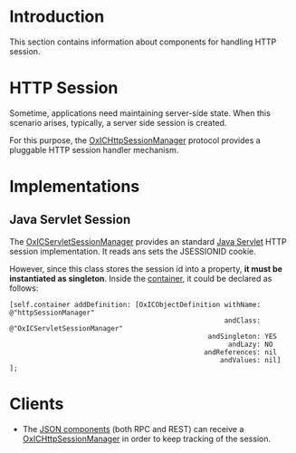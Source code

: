 # Introduction #
This section contains information about components for handling HTTP session.

# HTTP Session #
Sometime, applications need maintaining server-side state. When this scenario arises, typically, a server side session is created.

For this purpose, the [OxICHttpSessionManager](http://code.google.com/p/oxeniphonecommons/source/browse/trunk/main/Classes/Session/API/OxICHttpSessionManager.h) protocol provides a pluggable HTTP session handler mechanism.

# Implementations #
## Java Servlet Session ##
The [OxICServletSessionManager](http://code.google.com/p/oxeniphonecommons/source/browse/trunk/main/Classes/Session/Servlet/OxICServletSessionManager.m)  provides an standard [Java Servlet](http://es.wikipedia.org/wiki/Java_Servlet) HTTP session implementation. It reads ans sets the JSESSIONID cookie.

However, since this class stores the session id into a property, **it must be instantiated as singleton**. Inside  the  [container](Container.md), it could be declared as follows:

```
[self.container addDefinition: [OxICObjectDefinition withName: @"httpSessionManager"
                                                     andClass: @"OxICServletSessionManager"
                                                 andSingleton: YES
                                                      andLazy: NO
                                                andReferences: nil
                                                    andValues: nil]
];
```

# Clients #
  * The [JSON components](JsonComponents.md) (both RPC and REST) can receive a [OxICHttpSessionManager](http://code.google.com/p/oxeniphonecommons/source/browse/trunk/main/Classes/Session/API/OxICHttpSessionManager.h)  in order to keep tracking of the session.